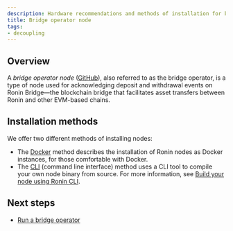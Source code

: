 ```yaml
---
description: Hardware recommendations and methods of installation for bridge operator nodes.
title: Bridge operator node
tags:
- decoupling
---
```


## Overview

A *bridge operator node* ([GitHub](https://github.com/axieinfinity/bridge-v2)), also referred to as the bridge operator, is a type of node used for acknowledging deposit and withdrawal events on Ronin Bridge—the blockchain bridge that facilitates asset transfers between Ronin and other EVM-based chains.

## Installation methods

We offer two different methods of installing nodes:

* The [Docker](/docs/tags/docker-mainnet) method describes the installation of Ronin nodes as Docker instances, for those comfortable with Docker.
* The [CLI](/docs/tags/cli) (command line interface) method uses a CLI tool to compile your own node binary from source. For more information, see [Build your node using Ronin CLI](./../../validators/setup/cli.md).

## Next steps

* [Run a bridge operator](run-bridge-operator.md)
